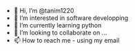- 👋 Hi, I’m @tanim1220
- 👀 I’m interested in software developping
- 🌱 I’m currently learning python
- 💞️ I’m looking to collaborate on ...
- 📫 How to reach me - using my email

<!---
tanim1220/tanim1220 is a ✨ special ✨ repository because its `README.md` (this file) appears on your GitHub profile.
You can click the Preview link to take a look at your changes.
--->
